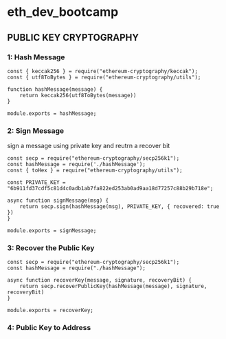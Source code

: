 # eth_dev_bootcamp

## PUBLIC KEY CRYPTOGRAPHY

### 1: Hash Message
```JS
const { keccak256 } = require("ethereum-cryptography/keccak");
const { utf8ToBytes } = require("ethereum-cryptography/utils");

function hashMessage(message) {
    return keccak256(utf8ToBytes(message))
}

module.exports = hashMessage;
```

### 2: Sign Message
sign a message using private key and reutrn a recover bit
```JS
const secp = require("ethereum-cryptography/secp256k1");
const hashMessage = require('./hashMessage');
const { toHex } = require("ethereum-cryptography/utils");

const PRIVATE_KEY = "6b911fd37cdf5c81d4c0adb1ab7fa822ed253ab0ad9aa18d77257c88b29b718e";

async function signMessage(msg) {
    return secp.sign(hashMessage(msg), PRIVATE_KEY, { recovered: true })
}

module.exports = signMessage;
```

### 3: Recover the Public Key
```JS
const secp = require("ethereum-cryptography/secp256k1");
const hashMessage = require("./hashMessage");

async function recoverKey(message, signature, recoveryBit) {
    return secp.recoverPublicKey(hashMessage(message), signature, recoveryBit)
}

module.exports = recoverKey;
```

### 4: Public Key to Address
```JS

```
